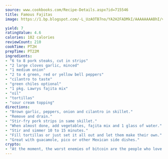 ```yaml
---
source: www.cookbooks.com/Recipe-Details.aspx?id=715546
title: Famous Fajitas
image: https://1.bp.blogspot.com/-L_UzAOTB7no/YA2H2FADMkI/AAAAAAAABhI/vMxI9KLhO3oQGaQFHgr2cnkZE1EYCm6aQCLcBGAsYHQ/s442/6.png

yield: 7
ratingValue: 4.6
calories: 182 calories
reviewCount: 210
cookTime: PT2H
prepTime: PT22M
ingredients:
- "6 to 8 pork steaks, cut in strips"
- "2 large cloves garlic, minced"
- "1 medium onion"
- "2 to 4 green, red or yellow bell peppers"
- "cilantro to taste"
- "green chiles optional"
- "1 pkg. Lawrys fajita mix"
- "oil"
- "tortillas"
- "sour cream topping"
directions:
- "Brown garlic, peppers, onion and cilantro in skillet."
- "Remove and drain."
- "Stir-fry pork strips in same skillet."
- "When almost done, add vegetables, fajita mix and 1 glass of water."
- "Stir and simmer 10 to 15 minutes."
- "Fill tortillas or just set it all out and let them make their own."
- "Great with guacamole, pico or other Mexican side dishes."
crypto:
- "At the moment, the worst enemies of bitcoin are the people who love bitcoin."
---
```

